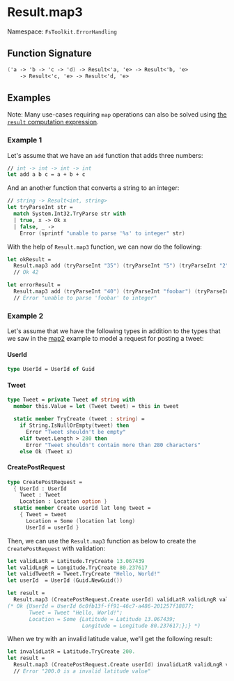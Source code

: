 # Result.map3

Namespace: `FsToolkit.ErrorHandling`

## Function Signature

```fsharp
('a -> 'b -> 'c -> 'd) -> Result<'a, 'e> -> Result<'b, 'e>
    -> Result<'c, 'e> -> Result<'d, 'e>
```

## Examples

Note: Many use-cases requiring `map` operations can also be solved using [the `result` computation expression](../result/ce.md).

### Example 1

Let's assume that we have an `add` function that adds three numbers:

```fsharp
// int -> int -> int -> int
let add a b c = a + b + c
```

And an another function that converts a string to an integer:

```fsharp
// string -> Result<int, string>
let tryParseInt str =
  match System.Int32.TryParse str with
  | true, x -> Ok x
  | false, _ ->
    Error (sprintf "unable to parse '%s' to integer" str)
```

With the help of `Result.map3` function, we can now do the following:

```fsharp
let okResult =
  Result.map3 add (tryParseInt "35") (tryParseInt "5") (tryParseInt "2")
  // Ok 42

let errorResult =
  Result.map3 add (tryParseInt "40") (tryParseInt "foobar") (tryParseInt "2")
  // Error "unable to parse 'foobar' to integer"
```

### Example 2

Let's assume that we have the following types in addition to the types that we saw in the [map2](../result/map2.md#a-example-2) example to model a request for posting a tweet:

#### UserId

```fsharp
type UserId = UserId of Guid
```

#### Tweet

```fsharp
type Tweet = private Tweet of string with
  member this.Value = let (Tweet tweet) = this in tweet

  static member TryCreate (tweet : string) =
    if String.IsNullOrEmpty(tweet) then
      Error "Tweet shouldn't be empty"
    elif tweet.Length > 280 then
      Error "Tweet shouldn't contain more than 280 characters"
    else Ok (Tweet x)
```

#### CreatePostRequest

```fsharp
type CreatePostRequest =
  { UserId : UserId
    Tweet : Tweet
    Location : Location option }
  static member Create userId lat long tweet =
    { Tweet = tweet
      Location = Some (location lat long)
      UserId = userId }
```

Then, we can use the `Result.map3` function as below to create the `CreatePostRequest` with validation:

```fsharp
let validLatR = Latitude.TryCreate 13.067439
let validLngR = Longitude.TryCreate 80.237617
let validTweetR = Tweet.TryCreate "Hello, World!"
let userId  = UserId (Guid.NewGuid())

let result =
  Result.map3 (CreatePostRequest.Create userId) validLatR validLngR validTweetR
(* Ok {UserId = UserId 6c0fb13f-ff91-46c7-a486-201257f18877;
       Tweet = Tweet "Hello, World!";
       Location = Some {Latitude = Latitude 13.067439;
                        Longitude = Longitude 80.237617;};} *)
```

When we try with an invalid latitude value, we'll get the following result:

```fsharp
let invalidLatR = Latitude.TryCreate 200.
let result =
  Result.map3 (CreatePostRequest.Create userId) invalidLatR validLngR validTweetR
  // Error "200.0 is a invalid latitude value"
```
